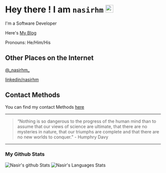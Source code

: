# Hey there ! I am `nasirhm` <img src="https://media.giphy.com/media/hvRJCLFzcasrR4ia7z/giphy.gif" width="25px">

I'm a Software Developer

Here's [My Blog](https://nasirhm.github.io/posts/)

Pronouns: He/Him/His

## Other Places on the Internet

[@\_nasirhm\_](https://twitter.com/_nasirhm_)

[linkedin/nasirhm](https://www.linkedin.com/in/nasirhm)

## Contact Methods

You can find my contact Methods [here](https://nasirhm.github.io/contact/)

---

> “Nothing is so dangerous to the progress of the human mind than to assume that our views of science are ultimate, that there are no mysteries in nature, that our triumphs are complete and that there are no new worlds to conquer.”
> \- Humphry Davy

---

### My Github Stats

![Nasir's github Stats](https://github-readme-stats.vercel.app/api?username=nasirhm&theme=material-palenight)
![Nasir's Languages Stats](https://github-readme-stats.vercel.app/api/top-langs/?username=nasirhm&theme=material-palenight&hide_langs_below=1&layout=compact)

<!--
**nasirhm/nasirhm** is a ✨ _special_ ✨ repository because its `README.md` (this file) appears on your GitHub profile.

Here are some ideas to get you started:

- 🔭 I’m currently working on ...
- 🌱 I’m currently learning ...
- 👯 I’m looking to collaborate on ...
- 🤔 I’m looking for help with ...
- 💬 Ask me about ...
- 📫 How to reach me: ...
- 😄 Pronouns: ...
- ⚡ Fun fact: ...
-->
